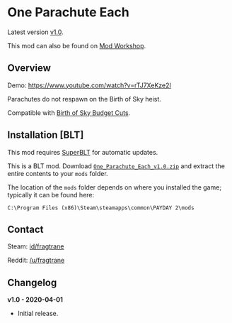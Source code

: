 # One Parachute Each

Latest version [v1.0](https://github.com/fragtrane/Payday-2-Mods/raw/master/One%20Parachute%20Each/One_Parachute_Each_v1.0.zip).

This mod can also be found on [Mod Workshop](https://modworkshop.net/mod/27146).

## Overview

Demo: https://www.youtube.com/watch?v=rTJ7XeKze2I

Parachutes do not respawn on the Birth of Sky heist.

Compatible with [Birth of Sky Budget Cuts](https://github.com/fragtrane/Payday-2-Mods/tree/master/Birth%20of%20Sky%20Budget%20Cuts).

## Installation [BLT]

This mod requires [SuperBLT](https://superblt.znix.xyz) for automatic updates.

This is a BLT mod. Download [`One_Parachute_Each_v1.0.zip`](https://github.com/fragtrane/Payday-2-Mods/raw/master/One%20Parachute%20Each/One_Parachute_Each_v1.0.zip) and extract the entire contents to your `mods` folder.

The location of the `mods` folder depends on where you installed the game; typically it can be found here:

```
C:\Program Files (x86)\Steam\steamapps\common\PAYDAY 2\mods
```

## Contact

Steam: [id/fragtrane](https://steamcommunity.com/id/fragtrane)

Reddit: [/u/fragtrane](https://www.reddit.com/user/fragtrane)

## Changelog

**v1.0 - 2020-04-01**

- Initial release.
